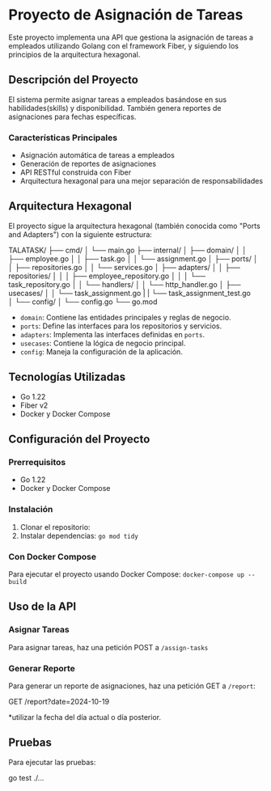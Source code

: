 # Proyecto de Asignación de Tareas

Este proyecto implementa una API que gestiona la  asignación de tareas a empleados utilizando Golang con el framework Fiber, y siguiendo los principios de la arquitectura hexagonal.

## Descripción del Proyecto

El sistema permite asignar tareas a empleados basándose en sus habilidades(skills) y disponibilidad. También genera reportes de asignaciones para fechas específicas.

### Características Principales

- Asignación automática de tareas a empleados
- Generación de reportes de asignaciones
- API RESTful construida con Fiber
- Arquitectura hexagonal para una mejor separación de responsabilidades

## Arquitectura Hexagonal

El proyecto sigue la arquitectura hexagonal (también conocida como "Ports and Adapters") con la siguiente estructura:

TALATASK/
├── cmd/
│   └── main.go
├── internal/
│   ├── domain/
│   │   ├── employee.go
│   │   ├── task.go
│   │   └── assignment.go
│   ├── ports/
│   │   ├── repositories.go
│   │   └── services.go
│   ├── adapters/
│   │   ├── repositories/
│   │   │   ├── employee_repository.go
│   │   │   └── task_repository.go
│   │   └── handlers/
│   │       └── http_handler.go
│   ├── usecases/
│   │   └── task_assignment.go
|   |   └── task_assignment_test.go  
│   └── config/
│       └── config.go
└── go.mod

- `domain`: Contiene las entidades principales y reglas de negocio.
- `ports`: Define las interfaces para los repositorios y servicios.
- `adapters`: Implementa las interfaces definidas en `ports`.
- `usecases`: Contiene la lógica de negocio principal.
- `config`: Maneja la configuración de la aplicación.

## Tecnologías Utilizadas

- Go 1.22
- Fiber v2
- Docker y Docker Compose

## Configuración del Proyecto

### Prerrequisitos

- Go 1.22
- Docker y Docker Compose

### Instalación

1. Clonar el repositorio:
2. Instalar dependencias:
    `go mod tidy`

### Con Docker Compose

Para ejecutar el proyecto usando Docker Compose:
    `docker-compose up --build`

## Uso de la API

### Asignar Tareas

Para asignar tareas, haz una petición POST a `/assign-tasks`

### Generar Reporte

Para generar un reporte de asignaciones, haz una petición GET a `/report`:

GET /report?date=2024-10-19

*utilizar la fecha del día actual o día posterior. 

## Pruebas

Para ejecutar las pruebas:

go test ./...

